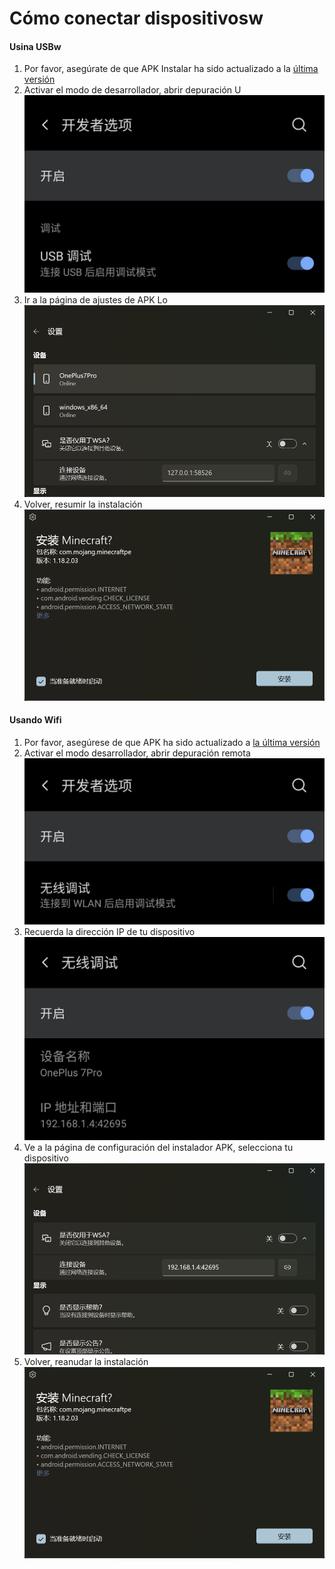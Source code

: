 # Cómo conectar dispositivosw
#### Usina USBw
1. Por favor, asegúrate de que APK Instalar ha sido actualizado a la [última versión](https://www.microsoft.com/store/productId/9P2JFQ43FPPG "APK Installer")
2. Activar el modo de desarrollador, abrir depuración U![Modo desarrollador ](https://raw.githubusercontent.com/Paving-Base/APK-Installer/screenshots/Documents/Tutorials/How%20To%20Connect%20Device/Images/Screenshot_20221002-172252.jpg)
3. Ir a la página de ajustes de APK Lo![Página de ajustes](https://raw.githubusercontent.com/Paving-Base/APK-Installer/screenshots/Documents/Tutorials/How%20To%20Connect%20Device/Images/Snipaste_2022-10-02_17-37-30.png)
4. Volver, resumir la instalación![Resumir la instalación](https://raw.githubusercontent.com/Paving-Base/APK-Installer/screenshots/Documents/Tutorials/How%20To%20Connect%20Device/Images/Snipaste_2022-10-02_17-34-04.png)
#### Usando Wifi
1. Por favor, asegúrese de que APK  ha sido actualizado a [la última versión](https://www.microsoft.com/store/productId/9P2JFQ43FPPG "APK Installer")
2. Activar el modo desarrollador, abrir depuración remota ![Modo de desarrollador ](https://raw.githubusercontent.com/Paving-Base/APK-Installer/screenshots/Documents/Tutorials/How%20To%20Connect%20Device/Images/Screenshot_20221002-174001.jpg)
3. Recuerda la dirección IP de tu dispositivo![IP](https://raw.githubusercontent.com/Paving-Base/APK-Installer/screenshots/Documents/Tutorials/How%20To%20Connect%20Device/Images/Screenshot_20221002-174200.jpg)
3. Ve a la página de configuración del instalador APK, selecciona tu dispositivo ![Página de ajustes](https://raw.githubusercontent.com/Paving-Base/APK-Installer/screenshots/Documents/Tutorials/How%20To%20Connect%20Device/Images/Snipaste_2022-10-02_17-46-28.png)
4. Volver, reanudar la instalación![Reanudar la instalación](https://raw.githubusercontent.com/Paving-Base/APK-Installer/screenshots/Documents/Tutorials/How%20To%20Connect%20Device/Images/Snipaste_2022-10-02_17-34-04.png)
